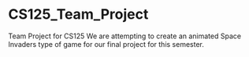 # CS125_Team_Project
Team Project for CS125
We are attempting to create an animated Space Invaders type of game for our final project for this semester.
